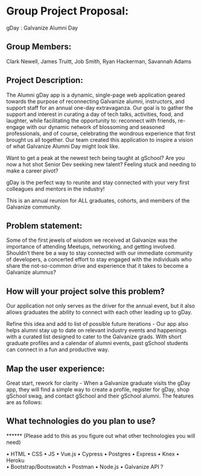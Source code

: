 # Group Project Proposal:
gDay : Galvanize Alumni Day

## Group Members:
Clark Newell, James Truitt, Job Smith, Ryan Hackerman, Savannah Adams

## Project Description:

The Alumni gDay app is a dynamic, single-page web application geared towards the purpose of reconnecting Galvanize alumni, instructors, and support staff for an annual one-day extravaganza. Our goal is to gather the support and interest in curating a day of tech talks, activities, food, and laughter, while facilitating the opportunity to: reconnect with friends, re-engage with our dynamic network of blossoming and seasoned professionals, and of course, celebrating the wondrous experience that first brought us all together. Our team created this application to inspire a vision of what Galvanize Alumni Day might look like. 

Want to get a peak at the newest tech being taught at gSchool? 
Are you now a hot shot Senior Dev seeking new talent? 
Feeling stuck and needing to make a career pivot? 

gDay is the perfect way to reunite and stay connected with your very first colleagues and mentors in the industry!

This is an annual reunion for ALL graduates, cohorts, and members of the Galvanize community. 

## Problem statement:
    
Some of the first jewels of wisdom we received at Galvanize was the importance of attending Meetups, networking, and getting involved. Shouldn’t there be a way to stay connected with our immediate community of developers, a concerted effort to stay engaged with the individuals who share the not-so-common drive and experience that it takes to become a Galvanize alumnus?




## How will your project solve this problem?
    
Our application not only serves as the driver for the annual event, but it also allows graduates the ability to connect with each other leading up to gDay.

Refine this idea and add to list of possible future iterations - Our app also helps alumni stay up to date on relevant industry events and happenings with a curated list designed to cater to the Galvanize grads. With short graduate profiles and a calendar of alumni events, past gSchool students can connect in a fun and productive way.

## Map the user experience:

Great start, rework for clarity - When a Galvanize graduate visits the gDay app, they will find a simple way to create a profile, register for gDay, shop gSchool swag, and contact gSchool and their gSchool alumni.  The features are as follows:

## What technologies do you plan to use?

****** (Please add to this as you figure out what other technologies you will need)

• HTML • CSS • JS • Vue.js • Cypress • Postgres • Express • Knex • Heroku  
• Bootstrap/Bootswatch  • Postman  • Node.js 
• Galvanize API ? 